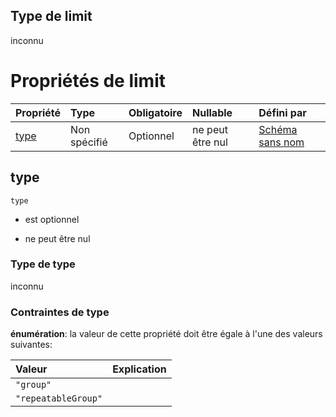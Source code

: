 ## Type de limit

inconnu

# Propriétés de limit

| Propriété     | Type         | Obligatoire | Nullable         | Défini par                                                                                                                                                                |
| :------------ | :----------- | :---------- | :--------------- | :------------------------------------------------------------------------------------------------------------------------------------------------------------------------ |
| [type](#type) | Non spécifié | Optionnel   | ne peut être nul | [Schéma sans nom](frw-definitions-input-dependencies-limit-properties-type.md "https://example.com/schemas/custom#/definitions/Input/dependencies/limit/properties/type") |

## type



`type`

*   est optionnel

*   ne peut être nul

### Type de type

inconnu

### Contraintes de type

**énumération**: la valeur de cette propriété doit être égale à l'une des valeurs suivantes:

| Valeur              | Explication |
| :------------------ | :---------- |
| `"group"`           |             |
| `"repeatableGroup"` |             |
